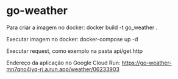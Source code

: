 # go-weather

Para criar a imagem no docker: docker build -t go_weather .

Executar imagem no docker: docker-compose  up -d

Executar request, como exemplo na pasta api/get.http

Endereço da aplicação no Google Cloud Run: https://go-weather-mn7qno4iyq-rj.a.run.app/weather/06233903
